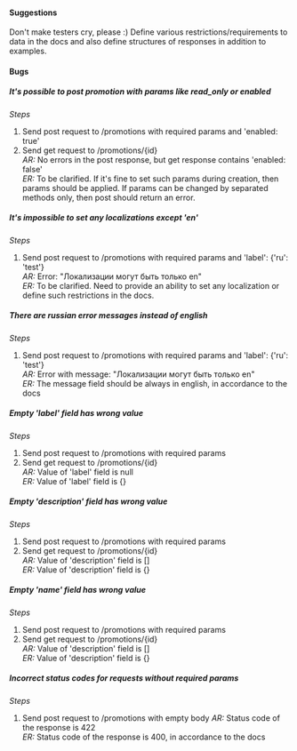 #### Suggestions

Don't make testers cry, please :) Define various restrictions/requirements to data in the docs and also define structures of responses in addition to examples.

#### Bugs

##### It's possible to post promotion with params like read_only or enabled 
*Steps*  
1. Send post request to /promotions with required params and 'enabled: true'
2. Send get request to /promotions/{id}  
*AR:* No errors in the post response, but get response contains 'enabled: false'  
*ER:* To be clarified. If it's fine to set such params during creation, then params should be applied. If params can be changed by separated methods only, then post should return an error.

##### It's impossible to set any localizations except 'en'
*Steps*  
1. Send post request to /promotions with required params and 'label': {'ru': 'test'}  
*AR:* Error: "Локализации могут быть только en"  
*ER:* To be clarified. Need to provide an ability to set any localization or define such restrictions in the docs.

##### There are russian error messages instead of english
*Steps*  
1. Send post request to /promotions with required params and 'label': {'ru': 'test'}  
*AR:* Error with message: "Локализации могут быть только en"  
*ER:* The message field should be always in english, in accordance to the docs

##### Empty 'label' field has wrong value
*Steps*  
1. Send post request to /promotions with required params  
2. Send get request to /promotions/{id}  
*AR:* Value of 'label' field is null  
*ER:* Value of 'label' field is {}  

##### Empty 'description' field has wrong value
*Steps*  
1. Send post request to /promotions with required params  
2. Send get request to /promotions/{id}  
*AR:* Value of 'description' field is []  
*ER:* Value of 'description' field is {}  

##### Empty 'name' field has wrong value
*Steps*  
1. Send post request to /promotions with required params  
2. Send get request to /promotions/{id}  
*AR:* Value of 'description' field is []  
*ER:* Value of 'description' field is {}  

##### Incorrect status codes for requests without required params
*Steps*  
1. Send post request to /promotions with empty body
*AR:* Status code of the response is 422  
*ER:* Status code of the response is 400, in accordance to the docs  